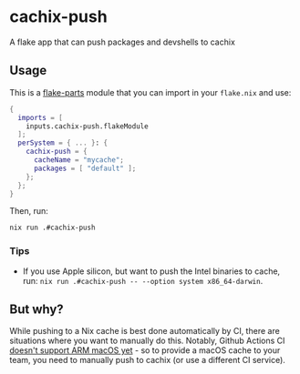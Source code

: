 # cachix-push

A flake app that can push packages and devshells to cachix

## Usage

This is a [flake-parts](https://flake.parts/) module that you can import in your `flake.nix` and use:

```nix
{
  imports = [
    inputs.cachix-push.flakeModule
  ];
  perSystem = { ... }: {
    cachix-push = {
      cacheName = "mycache";
      packages = [ "default" ];
    };
  };
}
```

Then, run:

```sh
nix run .#cachix-push
```

### Tips

- If you use Apple silicon, but want to push the Intel binaries to cache, run: `nix run .#cachix-push -- --option system x86_64-darwin`.

## But why?

While pushing to a Nix cache is best done automatically by CI, there are situations where you want to manually do this. Notably, Github Actions CI [doesn't support ARM macOS yet](https://github.com/actions/runner-images/issues/2187) - so to provide a macOS cache to your team, you need to manually push to cachix (or use a different CI service).
